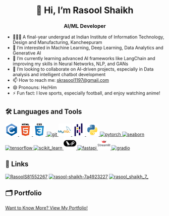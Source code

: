 <h1 align="center">👋 Hi, I’m Rasool Shaikh</h1>
<h3 align="center">AI/ML Developer</h3>

- 👨🏻‍🎓 A final-year undergrad at Indian Institute of Information Technology, Design and Manufacturing, Kancheepuram  
- 👀 I’m interested in Machine Learning, Deep Learning, Data Analytics and Generative AI  
- 🌱 I’m currently learning advanced AI frameworks like LangChain and improving my skills in Neural Networks, NLP, and GANs  
- 💞️ I’m looking to collaborate on AI-driven projects, especially in Data analysis and intelligent chatbot development  
- 📫 How to reach me: skrasool1197@gmail.com
- 😄 Pronouns: He/Him 
- ⚡ Fun fact: I love sports, especially football, and enjoy watching anime!

## 🛠️ Languages and Tools

<p align="left">  <a href="https://www.cprogramming.com/" target="_blank" rel="noreferrer"> <img src="https://raw.githubusercontent.com/devicons/devicon/master/icons/c/c-original.svg" alt="c" width=40" height="40"/> </a> <a href="https://www.w3.org/html/" target="_blank" rel="noreferrer"> <img src="https://raw.githubusercontent.com/devicons/devicon/master/icons/html5/html5-original-wordmark.svg" alt="html5" width="40" height="40"/> </a> <a href="https://www.w3schools.com/css/" target="_blank" rel="noreferrer"> <img src="https://raw.githubusercontent.com/devicons/devicon/master/icons/css3/css3-original-wordmark.svg" alt="css3" width="40" height="40"/> </a>  <a href="https://git-scm.com/" target="_blank" rel="noreferrer"> <img src="https://www.vectorlogo.zone/logos/git-scm/git-scm-icon.svg" alt="git" width="40" height="40"/> </a> <a href="https://www.mysql.com/" target="_blank" rel="noreferrer"> <img src="https://raw.githubusercontent.com/devicons/devicon/master/icons/mysql/mysql-original-wordmark.svg" alt="mysql" width="40" height="40"/> </a> <a href="https://pandas.pydata.org/" target="_blank" rel="noreferrer"> <img src="https://raw.githubusercontent.com/devicons/devicon/2ae2a900d2f041da66e950e4d48052658d850630/icons/pandas/pandas-original.svg" alt="pandas" width="40" height="40"/> </a> <a href="https://www.python.org" target="_blank" rel="noreferrer"> <img src="https://raw.githubusercontent.com/devicons/devicon/master/icons/python/python-original.svg" alt="python" width="40" height="40"/> </a> <a href="https://pytorch.org/" target="_blank" rel="noreferrer"> <img src="https://www.vectorlogo.zone/logos/pytorch/pytorch-icon.svg" alt="pytorch" width="40" height="40"/> </a>  <a href="https://seaborn.pydata.org/" target="_blank" rel="noreferrer"> <img src="https://seaborn.pydata.org/_images/logo-mark-lightbg.svg" alt="seaborn" width="40" height="40"/> </a> <a href="https://www.tensorflow.org" target="_blank" rel="noreferrer"> <img src="https://www.vectorlogo.zone/logos/tensorflow/tensorflow-icon.svg" alt="tensorflow" width="40" height="40"/> </a> <a href="https://scikit-learn.org/" target="_blank" rel="noreferrer"> <img src="https://upload.wikimedia.org/wikipedia/commons/0/05/Scikit_learn_logo_small.svg" alt="scikit_learn" width="40" height="40"/> </a><a href="https://www.langchain.com/" target="_blank" rel="noreferrer"> <img src="https://github.com/simple-icons/simple-icons/blob/master/icons/langchain.svg" alt="langchain" width="40" height=40"/> </a><a href="https://fastapi.tiangolo.com/" target="_blank" rel="noreferrer"> <img src="https://github.com/gilbarbara/logos/blob/main/logos/fastapi.svg" alt="fastapi" width="40" height="40"/> </a><a href="https://streamlit.io/" target="_blank" rel="noreferrer"> <img src="https://github.com/devicons/devicon/blob/master/icons/streamlit/streamlit-original-wordmark.svg" alt="streamlit" width="40" height="40"/> </a><a href="https://www.gradio.app/" target="_blank" rel="noreferrer"> <img src="https://github.com/gilbarbara/logos/blob/main/logos/gradio.svg" alt="gradio" width="40" height="40"/> </a></p>


## 🔗 Links
<a href="https://x.com/RasoolS81552267" target="blank"><img align="center" src="https://raw.githubusercontent.com/rahuldkjain/github-profile-readme-generator/master/src/images/icons/Social/twitter.svg" alt="RasoolS81552267" height="30" width="40" /></a>
<a href="https://www.linkedin.com/in/rasool-shaikh-7a4923227/" target="blank"><img align="center" src="https://raw.githubusercontent.com/rahuldkjain/github-profile-readme-generator/master/src/images/icons/Social/linked-in-alt.svg" alt="rasool-shaikh-7a4923227" height="30" width="40" /></a>
<a href="https://www.instagram.com/rasool_shaikh_7_/" target="blank"><img align="center" src="https://raw.githubusercontent.com/rahuldkjain/github-profile-readme-generator/master/src/images/icons/Social/instagram.svg" alt="rasool_shaikh_7_" height="30" width="40" /></a>

## 🗂️ Portfolio
[Want to Know More? View My Portfolio!](https://rasool-shaikh-portfolio.netlify.app/)

<!---
Skrasool1197/Skrasool1197 is a ✨ special ✨ repository because its `README.md` (this file) appears on your GitHub profile.
You can click the Preview link to take a look at your changes.
--->
